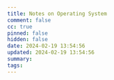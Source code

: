 ```yaml
---
title: Notes on Operating System
comment: false
cc: true
pinned: false
hidden: false
date: 2024-02-19 13:54:56
updated: 2024-02-19 13:54:56
summary:
tags:
---
```


